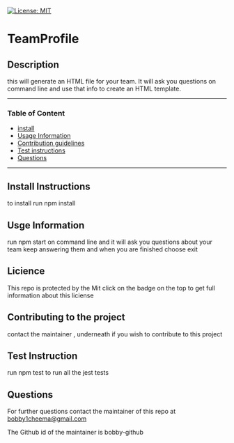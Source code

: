 
[![License: MIT](https://img.shields.io/badge/License-MIT-yellow.svg)](https://opensource.org/licenses/MIT)
# TeamProfile 

##  Description 
this will generate an HTML file for your team. It will ask you questions on command line and use that info to create an HTML template.  

---
###  Table of Content 
 * [install](#Install-Instructions)
 * [Usage Information](#Usage-Information)
 * [Contribution guidelines](#Contributing-to-the-project)
 * [Test instructions](#Test-Instruction)
 * [Questions](#Questions)
---
## Install Instructions
to install run npm install

## Usge Information 

run npm start on command line and it will ask you questions about your team keep answering them and when you are finished choose exit 

## Licience 

This repo is protected by the Mit click on the badge on the top to get full information about this liciense 


## Contributing to the project 

contact the maintainer  , underneath if you wish to contribute to this project 


## Test Instruction 

run npm test to run all the jest tests 

## Questions 

For further questions contact the maintainer of this repo at  bobby1cheema@gmail.com 

The Github id of the maintainer is bobby-github




